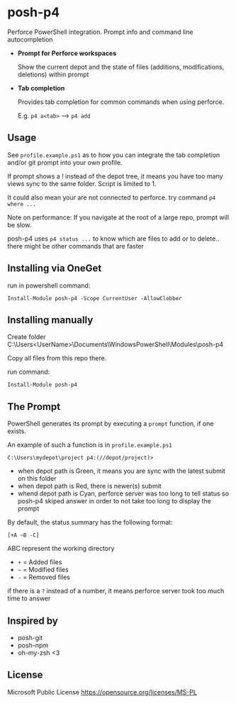 posh-p4
=======

Perforce PowerShell integration. Prompt info and command line autocompletion

 - __Prompt for Perforce workspaces__
 
   Show the current depot and the state of files (additions, modifications, deletions) within prompt

 - __Tab completion__
 
   Provides tab completion for common commands when using perforce.
   
   E.g. `p4 a<tab>` --> `p4 add`


Usage
-----

See `profile.example.ps1` as to how you can integrate the tab completion and/or git prompt into your own profile.


If prompt shows a ! instead of the depot tree, it means you have too many views sync to the same folder. Script is limited to 1.

It could also mean your are not connected to perforce. try command `p4 where ...`


Note on performance: If you navigate at the root of a large repo, prompt will be slow.

posh-p4 uses `p4 status ...` to know which are files to add or to delete.. there might be other commands that are faster


Installing via OneGet
--------------------

run in powershell command:

```
Install-Module posh-p4 -Scope CurrentUser -AllowClobber
```


Installing manually
--------------------

Create folder C:\Users\<UserName>\Documents\WindowsPowerShell\Modules\posh-p4

Copy all files from this repo there.

run command:

```
Install-Module posh-p4
```


The Prompt
----------

PowerShell generates its prompt by executing a `prompt` function, if one exists.

An example of such a function is in `profile.example.ps1`

    C:\Users\mydepot\project p4:(//depot/project)>

* when depot path is Green, it means you are sync with the latest submit on this folder
* when depot path is Red, there is newer(s) submit
* whend depot path is Cyan, perforce server was too long to tell status so posh-p4 skiped answer in order to not take too long to display the prompt

By default, the status summary has the following format:

    [+A ~B -C]

ABC represent the working directory

 * `+` = Added files
 * `~` = Modified files
 * `-` = Removed files

if there is a `?` instead of a number, it means perforce server took too much time to answer

Inspired by
-----------

- posh-git
- posh-npm
- oh-my-zsh <3


License
--------

Microsoft Public License https://opensource.org/licenses/MS-PL
